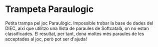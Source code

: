 # Trampeta Paraulogic

Petita trampa pel joc Paraulògic. Impossible trobar la base de dades del DIEC, així que utilitzo una llista de paraules de Softcatalà, on no estan classificades. El resultat, per tant, dona moltes més paraules de les acceptades al joc, però pot ser d'ajuda!
